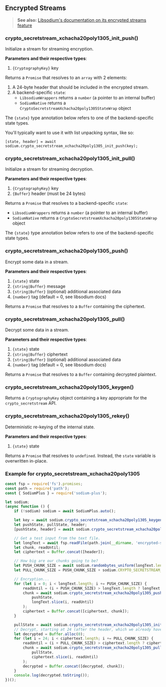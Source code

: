 ## Encrypted Streams

> **See also:** [Libsodium's documentation on its encrypted streams feature](https://download.libsodium.org/doc/secret-key_cryptography/secretstream)

### crypto_secretstream_xchacha20poly1305_init_push()

Initialize a stream for streaming encryption.

**Parameters and their respective types**:

1. `{CryptographyKey}` key

Returns a `Promise` that resolves to an `array` with 2 elements:

1. A 24-byte header that should be included in the encrypted stream.
2. A backend-specific `state`:
    * `LibsodiumWrappers` returns a `number` (a pointer to an internal buffer)
    * `SodiumNative` returns a `CryptoSecretstreamXchacha20poly1305StateWrap`
      object

The `{state}` type annotation below refers to one of the backend-specific state 
types.

You'll typically want to use it with list unpacking syntax, like so:

```
[state, header] = await sodium.crypto_secretstream_xchacha20poly1305_init_push(key);
```

### crypto_secretstream_xchacha20poly1305_init_pull()

Initialize a stream for streaming decryption.

**Parameters and their respective types**:

1. `{CryptographyKey}` key
2. `{Buffer}` header (must be 24 bytes)

Returns a `Promise` that resolves to a backend-specific `state`:

* `LibsodiumWrappers` returns a `number` (a pointer to an internal buffer)
* `SodiumNative` returns a `CryptoSecretstreamXchacha20poly1305StateWrap`
  object

The `{state}` type annotation below refers to one of the backend-specific state 
types.

### crypto_secretstream_xchacha20poly1305_push()

Encrypt some data in a stream.

**Parameters and their respective types**:

1. `{state}` state
2. `{string|Buffer}` message
3. `{string|Buffer}` (optional) additional associated data
4. `{number}` tag (default = 0, see libsodium docs)

Returns a `Promise` that resolves to a `Buffer` containing the ciphertext.

### crypto_secretstream_xchacha20poly1305_pull()

Decrypt some data in a stream.

**Parameters and their respective types**:

1. `{state}` state
2. `{string|Buffer}` ciphertext
3. `{string|Buffer}` (optional) additional associated data
4. `{number}` tag (default = 0, see libsodium docs)

Returns a `Promise` that resolves to a `Buffer` containing
decrypted plaintext.

### crypto_secretstream_xchacha20poly1305_keygen()

Returns a `CryptographyKey` object containing a key appropriate
for the `crypto_secretstream` API.

### crypto_secretstream_xchacha20poly1305_rekey()

Deterministic re-keying of the internal state.

**Parameters and their respective types**:

1. `{state}` state

Returns a `Promise` that resolves to `undefined`. Instead,
the `state` variable is overwritten in-place.

### Example for crypto_secretstream_xchacha20poly1305

```javascript
const fsp = require('fs').promises;
const path = require('path');
const { SodiumPlus } = require('sodium-plus');

let sodium;
(async function () {
    if (!sodium) sodium = await SodiumPlus.auto();

    let key = await sodium.crypto_secretstream_xchacha20poly1305_keygen();
    let pushState, pullState, header;
    [pushState, header] = await sodium.crypto_secretstream_xchacha20poly1305_init_push(key);

    // Get a test input from the text file.
    let longText = await fsp.readFile(path.join(__dirname, 'encrypted-streams.md'));
    let chunk, readUntil;
    let ciphertext = Buffer.concat([header]);

    // How big are our chunks going to be?
    let PUSH_CHUNK_SIZE = await sodium.randombytes_uniform(longText.length - 32) + 32;
    let PULL_CHUNK_SIZE = PUSH_CHUNK_SIZE + sodium.CRYPTO_SECRETSTREAM_XCHACHA20POLY1305_ABYTES;

    // Encryption...
    for (let i = 0; i < longText.length; i += PUSH_CHUNK_SIZE) {
        readUntil = (i + PUSH_CHUNK_SIZE) > longText.length ? longText.length : i + PUSH_CHUNK_SIZE;
        chunk = await sodium.crypto_secretstream_xchacha20poly1305_push(
            pushState,
            longText.slice(i, readUntil)
        );
        ciphertext = Buffer.concat([ciphertext, chunk]);
    }

    pullState = await sodium.crypto_secretstream_xchacha20poly1305_init_pull(key, header);
    // Decrypt, starting at 24 (after the header, which we already have)
    let decrypted = Buffer.alloc(0);
    for (let i = 24; i < ciphertext.length; i += PULL_CHUNK_SIZE) {
        readUntil = (i + PULL_CHUNK_SIZE) > ciphertext.length ? ciphertext.length : i + PULL_CHUNK_SIZE;
        chunk = await sodium.crypto_secretstream_xchacha20poly1305_pull(
            pullState,
            ciphertext.slice(i, readUntil)
        );
        decrypted = Buffer.concat([decrypted, chunk]);
    }
    console.log(decrypted.toString());
})();
```
